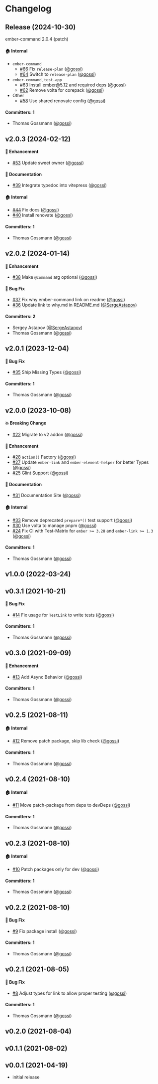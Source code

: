 # Changelog

## Release (2024-10-30)

ember-command 2.0.4 (patch)

#### :house: Internal
* `ember-command`
  * [#66](https://github.com/gossi/ember-command/pull/66) Fix `release-plan` ([@gossi](https://github.com/gossi))
  * [#64](https://github.com/gossi/ember-command/pull/64) Switch to `release-plan` ([@gossi](https://github.com/gossi))
* `ember-command`, `test-app`
  * [#63](https://github.com/gossi/ember-command/pull/63) Install ember@5.12 and required deps ([@gossi](https://github.com/gossi))
  * [#62](https://github.com/gossi/ember-command/pull/62) Remove volta for corepack ([@gossi](https://github.com/gossi))
* Other
  * [#58](https://github.com/gossi/ember-command/pull/58) Use shared renovate config ([@gossi](https://github.com/gossi))

#### Committers: 1
- Thomas Gossmann ([@gossi](https://github.com/gossi))












## v2.0.3 (2024-02-12)

#### :rocket: Enhancement
* [#53](https://github.com/gossi/ember-command/pull/53) Update sweet owner ([@gossi](https://github.com/gossi))

#### :memo: Documentation
* [#39](https://github.com/gossi/ember-command/pull/39) Integrate typedoc into vitepress ([@gossi](https://github.com/gossi))

#### :house: Internal
* [#44](https://github.com/gossi/ember-command/pull/44) Fix docs ([@gossi](https://github.com/gossi))
* [#40](https://github.com/gossi/ember-command/pull/40) Install renovate ([@gossi](https://github.com/gossi))

#### Committers: 1
- Thomas Gossmann ([@gossi](https://github.com/gossi))

## v2.0.2 (2024-01-14)

#### :rocket: Enhancement
* [#38](https://github.com/gossi/ember-command/pull/38) Make `@command` arg optional ([@gossi](https://github.com/gossi))

#### :bug: Bug Fix
* [#37](https://github.com/gossi/ember-command/pull/37) Fix why ember-command link on readme ([@gossi](https://github.com/gossi))
* [#36](https://github.com/gossi/ember-command/pull/36) Update link to why.md in README.md ([@SergeAstapov](https://github.com/SergeAstapov))

#### Committers: 2
- Sergey Astapov ([@SergeAstapov](https://github.com/SergeAstapov))
- Thomas Gossmann ([@gossi](https://github.com/gossi))

## v2.0.1 (2023-12-04)

#### :bug: Bug Fix
* [#35](https://github.com/gossi/ember-command/pull/35) Ship Missing Types ([@gossi](https://github.com/gossi))

#### Committers: 1
- Thomas Gossmann ([@gossi](https://github.com/gossi))

## v2.0.0 (2023-10-08)

#### :boom: Breaking Change
* [#22](https://github.com/gossi/ember-command/pull/22) Migrate to v2 addon ([@gossi](https://github.com/gossi))

#### :rocket: Enhancement
* [#28](https://github.com/gossi/ember-command/pull/28) `action()` Factory ([@gossi](https://github.com/gossi))
* [#27](https://github.com/gossi/ember-command/pull/27) Update `ember-link` and `ember-element-helper` for better Types ([@gossi](https://github.com/gossi))
* [#25](https://github.com/gossi/ember-command/pull/25) Glint Support ([@gossi](https://github.com/gossi))

#### :memo: Documentation
* [#31](https://github.com/gossi/ember-command/pull/31) Documentation Site ([@gossi](https://github.com/gossi))

#### :house: Internal
* [#33](https://github.com/gossi/ember-command/pull/33) Remove deprecated `prepare*()` test support ([@gossi](https://github.com/gossi))
* [#30](https://github.com/gossi/ember-command/pull/30) Use volta to manage pnpm ([@gossi](https://github.com/gossi))
* [#24](https://github.com/gossi/ember-command/pull/24) Fix CI with Test-Matrix for `ember >= 3.28` and `ember-link >= 1.3` ([@gossi](https://github.com/gossi))

#### Committers: 1
- Thomas Gossmann ([@gossi](https://github.com/gossi))

## v1.0.0 (2022-03-24)

## v0.3.1 (2021-10-21)

#### :bug: Bug Fix
* [#14](https://github.com/gossi/ember-command/pull/14) Fix usage for `TestLink` to write tests ([@gossi](https://github.com/gossi))

#### Committers: 1
- Thomas Gossmann ([@gossi](https://github.com/gossi))

## v0.3.0 (2021-09-09)

#### :rocket: Enhancement
* [#13](https://github.com/gossi/ember-command/pull/13) Add Async Behavior ([@gossi](https://github.com/gossi))

#### Committers: 1
- Thomas Gossmann ([@gossi](https://github.com/gossi))

## v0.2.5 (2021-08-11)

#### :house: Internal
* [#12](https://github.com/gossi/ember-command/pull/12) Remove patch package, skip lib check ([@gossi](https://github.com/gossi))

#### Committers: 1
- Thomas Gossmann ([@gossi](https://github.com/gossi))

## v0.2.4 (2021-08-10)

#### :house: Internal
* [#11](https://github.com/gossi/ember-command/pull/11) Move patch-package from deps to devDeps ([@gossi](https://github.com/gossi))

#### Committers: 1
- Thomas Gossmann ([@gossi](https://github.com/gossi))

## v0.2.3 (2021-08-10)

#### :house: Internal
* [#10](https://github.com/gossi/ember-command/pull/10) Patch packages only for dev ([@gossi](https://github.com/gossi))

#### Committers: 1
- Thomas Gossmann ([@gossi](https://github.com/gossi))

## v0.2.2 (2021-08-10)

#### :bug: Bug Fix
* [#9](https://github.com/gossi/ember-command/pull/9) Fix package install ([@gossi](https://github.com/gossi))

#### Committers: 1
- Thomas Gossmann ([@gossi](https://github.com/gossi))

## v0.2.1 (2021-08-05)

#### :bug: Bug Fix
* [#8](https://github.com/gossi/ember-command/pull/8) Adjust types for link to allow proper testing ([@gossi](https://github.com/gossi))

#### Committers: 1
- Thomas Gossmann ([@gossi](https://github.com/gossi))

## v0.2.0 (2021-08-04)

## v0.1.1 (2021-08-02)

## v0.0.1 (2021-04-19)

- initial release
